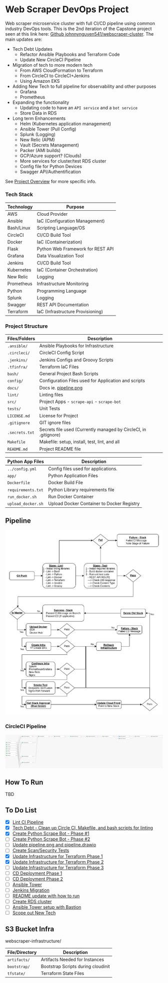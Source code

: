 [![<CircleCI>](https://circleci.com/gh/johnnynguyen541/webscraper-devops.svg?style=svg)](https://circleci.com/gh/circleci/circleci-docs)

# Web Scraper DevOps Project

Web scraper microservice cluster with full CI/CD pipeline using common industry DevOps tools.  This is the 2nd iteration of the Capstone project seen at this link here: [Github johnnynguyen541/webscraper-cluster](https://github.com/johnnynguyen541/webscraper-cluster).  The main updates are:

- Tech Debt Updates
    - Refactor Ansible Playbooks and Terraform Code
    - Update New CircleCI Pipeline
- Migration of tech to more modern tech
    - From AWS CloudFormation to Terraform
    - From CircleCI to CircleCI+Jenkins
    - Using Amazon EKS
- Adding New Tech to full pipeline for observability and other purposes
    - Grafana
    - Prometheus
- Expanding the functionality
    - Updating code to have an `API service` and a `bot service`
    - Store Data in RDS
- Long term Enhancements
    - Helm (Kubernetes application management)
    - Ansible Tower (Pull Config)
    - Splunk (Logging)
    - New Relic (APM)
    - Vault (Secrets Management)
    - Packer (AMI builds)
    - GCP/Azure support? (Clouds)
    - More services for cluster/test RDS cluster
    - Config file for Python Devices
    - Swagger API/Authentification

See [Project Overview](docs/project-overview.md) for more specific info.

### Tech Stack

Technology         | Purpose
------------------ | ------------------
AWS                | Cloud Provider
Ansible            | IaC (Configuration Management)
Bash/Linux         | Scripting Language/OS
CircleCI           | CI/CD Build Tool
Docker             | IaC (Containerization)
Flask              | Python Web Framework for REST API
Grafana            | Data Visualization Tool
Jenkins            | CI/CD Build Tool
Kubernetes         | IaC (Container Orchestration)
New Relic          | Logging
Prometheus         | Infrastructure Monitoring
Python             | Programming Language
Splunk             | Logging
Swagger            | REST API Documentation
Terraform          | IaC (Infrastructure Provisioning)

### Project Structure

Files/Folders      | Description
------------------ | ------------------
`.ansible/`        | Ansible Playbooks for Infrastructure
`.circleci/`       | CircleCI Config Script
`.jenkins/`        | Jenkins Configs and Groovy Scripts
`.tfinfra/`        | Terraform IaC Files
`bash/`            | General Project Bash Scripts
`config/`          | Configuration Files used for Application and scripts
`docs/`            | Docs ie. [pipeline.png](docs/pipeline.png)
`lint/`            | Linting files
`src/`             | Project Apps - `scrape-api` - `scrape-bot`
`tests/`           | Unit Tests
`LICENSE.md`       | License for Project
`.gitignore`       | GIT ignore files
`.secrets.txt`     | Secrets file used (Currently managed by CircleCI, in .gitignore)
`Makefile`         | Makefile: setup, install, test, lint, and all
`README.md`        | Project README file

Python App Files   | Description
------------------ | ------------------
`../config.yml`    | Config files used for applications.
`app/`             | Python Application Files
`Dockerfile`       | Docker Build File
`requirements.txt` | Python Library requirements file
`run_docker.sh`    | Run Docker Container
`upload_docker.sh` | Upload Docker Container to Docker Registry

## Pipeline

![Blue/Green Deployment](docs/pipeline.png)

### CircleCI Pipeline

![CircleCI Pipeline](docs/circleci-pipeline.png)

## How To Run

TBD

## To Do List

- [x] [Lint CI Pipeline](https://github.com/johnnynguyen541/webscraper-devops/issues/1)
- [x] [Tech Debt - Clean up Circle CI, Makefile, and bash scripts for linting](https://github.com/johnnynguyen541/webscraper-devops/issues/4)
- [x] [Create Python Scrape Bot - Phase #1](https://github.com/johnnynguyen541/webscraper-devops/issues/5)
- [ ] [Create Python Scrape Bot - Phase #2](https://github.com/johnnynguyen541/webscraper-devops/issues/6)
- [ ] [Update pipeline.png and pipeline.drawio](https://github.com/johnnynguyen541/webscraper-devops/issues/7)
- [ ] [Create Scan/Security Tests](https://github.com/johnnynguyen541/webscraper-devops/issues/8)
- [x] [Update Infrastructure for Terraform Phase 1](https://github.com/johnnynguyen541/webscraper-devops/issues/9)
- [x] [Update Infrastructure for Terraform Phase 2](https://github.com/johnnynguyen541/webscraper-devops/issues/10)
- [ ] [Update Infrastructure for Terraform Phase 3](https://github.com/johnnynguyen541/webscraper-devops/issues/11)
- [ ] [CD Deployment Phase 1](https://github.com/johnnynguyen541/webscraper-devops/issues/12)
- [ ] [CD Deployment Phase 2](https://github.com/johnnynguyen541/webscraper-devops/issues/13)
- [ ] [Ansible Tower](https://github.com/johnnynguyen541/webscraper-devops/issues/14)
- [ ] [Jenkins Migration](https://github.com/johnnynguyen541/webscraper-devops/issues/15)
- [ ] [README update with how to run](https://github.com/johnnynguyen541/webscraper-devops/issues/16)
- [ ] [Create RDS cluster](https://github.com/johnnynguyen541/webscraper-devops/issues/17)
- [ ] [Ansible Tower setup with Bastion](https://github.com/johnnynguyen541/webscraper-devops/issues/18)
- [ ] [Scope out New Tech](https://github.com/johnnynguyen541/webscraper-devops/issues/19)

## S3 Bucket Infra

webscraper-infrastructure/

File/Directory   | Description
---------------- | ------------------
`artifacts/`     | Artifacts Needed for Instances
`bootstrap/`     | Bootstrap Scripts during cloudinit
`tfstate/`       | Terraform State Files
